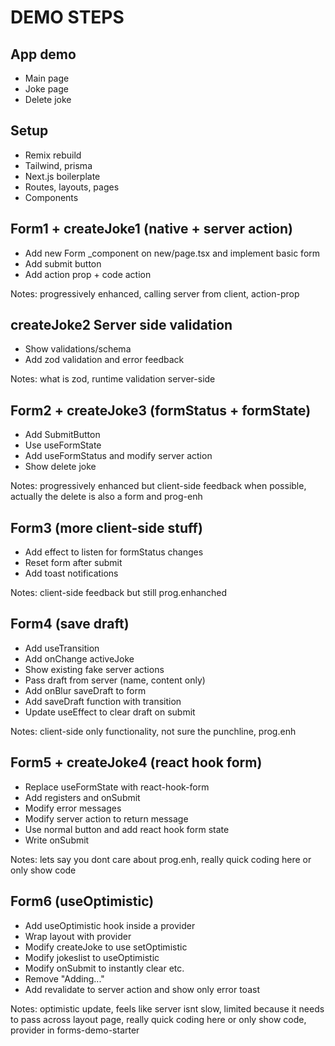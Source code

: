 # DEMO STEPS

## App demo

- Main page
- Joke page
- Delete joke

## Setup

- Remix rebuild
- Tailwind, prisma
- Next.js boilerplate
- Routes, layouts, pages
- Components

## Form1 + createJoke1 (native + server action)

- Add new Form _component on new/page.tsx and implement basic form
- Add submit button
- Add action prop + code action

Notes: progressively enhanced, calling server from client, action-prop

## createJoke2 Server side validation

- Show validations/schema
- Add zod validation and error feedback

Notes: what is zod, runtime validation server-side

## Form2 + createJoke3 (formStatus + formState)

- Add SubmitButton
- Use useFormState
- Add useFormStatus and modify server action
- Show delete joke

Notes: progressively enhanced but client-side feedback when possible, actually the delete is also a form and prog-enh

## Form3 (more client-side stuff)

- Add effect to listen for formStatus changes
- Reset form after submit
- Add toast notifications

Notes: client-side feedback but still prog.enhanched

## Form4 (save draft)

- Add useTransition
- Add onChange activeJoke
- Show existing fake server actions
- Pass draft from server (name, content only)
- Add onBlur saveDraft to form
- Add saveDraft function with transition
- Update useEffect to clear draft on submit

Notes: client-side only functionality, not sure the punchline, prog.enh

## Form5 + createJoke4 (react hook form)

- Replace useFormState with react-hook-form
- Add registers and onSubmit
- Modify error messages
- Modify server action to return message
- Use normal button and add react hook form state
- Write onSubmit

Notes: lets say you dont care about prog.enh, really quick coding here or only show code

## Form6 (useOptimistic)

- Add useOptimistic hook inside a provider
- Wrap layout with provider
- Modify createJoke to use setOptimistic
- Modify jokeslist to useOptimistic
- Modify onSubmit to instantly clear etc.
- Remove "Adding..."
- Add revalidate to server action and show only error toast

Notes: optimistic update, feels like server isnt slow, limited because it needs to pass across layout page, really quick coding here or only show code, provider in forms-demo-starter
